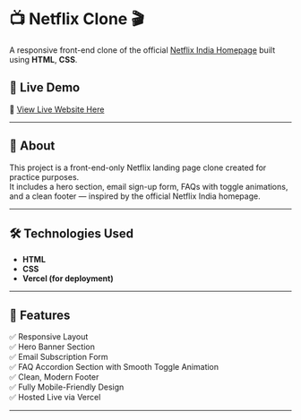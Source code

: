 # 📺 Netflix Clone 🎬

A responsive front-end clone of the official [Netflix India Homepage](https://www.netflix.com/in/) built using **HTML**, **CSS**.

## 📸 Live Demo

🚀 [View Live Website Here](https://netflix-clone-website-chi.vercel.app)

---

## 📖 About

This project is a front-end-only Netflix landing page clone created for practice purposes.  
It includes a hero section, email sign-up form, FAQs with toggle animations, and a clean footer — inspired by the official Netflix India homepage.

---

## 🛠️ Technologies Used

- **HTML**
- **CSS**
- **Vercel (for deployment)**

---

## 📂 Features

✅ Responsive Layout  
✅ Hero Banner Section  
✅ Email Subscription Form  
✅ FAQ Accordion Section with Smooth Toggle Animation  
✅ Clean, Modern Footer  
✅ Fully Mobile-Friendly Design  
✅ Hosted Live via Vercel  

---


